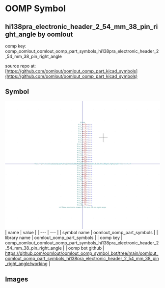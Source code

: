 # OOMP Symbol  
## hi138pra_electronic_header_2_54_mm_38_pin_right_angle  by oomlout  
  
oomp key: oomp_oomlout_oomlout_oomp_part_symbols_hi138pra_electronic_header_2_54_mm_38_pin_right_angle  
  
source repo at: [https://github.com/oomlout/oomlout_oomp_part_kicad_symbols](https://github.com/oomlout/oomlout_oomp_part_kicad_symbols)  
## Symbol  
  
[![working.png](working_600.png)](working.png)  
| name | value | 
| --- | --- | 
| symbol name | oomlout_oomp_part_symbols | 
| library name | oomlout_oomp_part_symbols | 
| oomp key | oomp_oomlout_oomlout_oomp_part_symbols_hi138pra_electronic_header_2_54_mm_38_pin_right_angle | 
| oomp bot github | https://github.com/oomlout/oomlout_oomp_symbol_bot/tree/main/oomlout_oomlout_oomp_part_symbols_hi138pra_electronic_header_2_54_mm_38_pin_right_angle/working | 
## Images  
